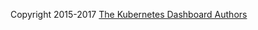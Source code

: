 Copyright 2015-2017 [The Kubernetes Dashboard Authors](https://github.com/kubernetes/dashboard/graphs/contributors)